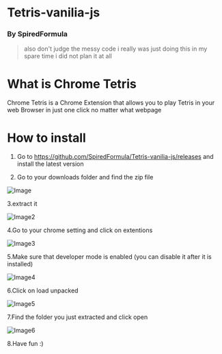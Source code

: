 # Tetris-vanilia-js

### By SpiredFormula

> also don't judge the messy code i really was just doing this in my spare time i did not plan it at all

# What is Chrome Tetris

Chrome Tetris is a Chrome Extension that allows you to play Tetris in your web Browser in just one click no matter what webpage

# How to install

1. Go to https://github.com/SpiredFormula/Tetris-vanilia-js/releases and install the latest version

3. Go to your downloads folder and find the zip file

![Image](https://github.com/SpiredFormula/Tetris-vanilia-js/blob/main/Images/READMEImages/Tute1.PNG?raw=true)

3.extract it

![Image2](https://github.com/SpiredFormula/Tetris-vanilia-js/blob/main/Images/READMEImages/Tute2.PNG?raw=true)

4.Go to your chrome setting and click on extentions

![Image3](https://github.com/SpiredFormula/Tetris-vanilia-js/blob/main/Images/READMEImages/Capture.PNG?raw=true)

5.Make sure that developer mode is enabled (you can disable it after it is installed)

![Image4](https://github.com/SpiredFormula/Tetris-vanilia-js/blob/main/Images/READMEImages/Tute4_LI%20(2).jpg?raw=true)

6.Click on load unpacked

![Image5](https://github.com/SpiredFormula/Tetris-vanilia-js/blob/main/Images/READMEImages/Tute5_LI%20(2).jpg?raw=true)

7.Find the folder you just extracted and click open

![Image6](https://github.com/SpiredFormula/Tetris-vanilia-js/blob/main/Images/READMEImages/Image.PNG?raw=true)

8.Have fun :)
